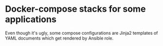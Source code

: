 # Docker-compose stacks for some applications

Even though it's ugly, some compose configurations are Jinja2 templates of
YAML documents which get rendered by Ansible role.

